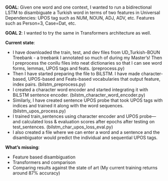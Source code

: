 **GOAL**: Given one word and one context, I wanted to run a bidirectional LSTM to disambiguate a Turkish word in terms of two features in Universal Dependencies:
UPOS tag such as NUM, NOUN, ADJ, ADV, etc.
Features such as Person=3, Case=Dat, etc.

**GOAL 2**: I wanted to try the same in Transformers architecture as well.

**Current state**:
- I have downloaded the train, test, and dev files from UD_Turkish-BOUN Treebank - a treebank I annotated so much of during my Master’s! Then I preprocess the conllu files into neat dictionaries so that I can see word forms, lemmas, UPOS tags and feats. (preprocess.py)
- Then I have started preparing the file to BiLSTM. I have made character-based, UPOS-based and Feats-based vocabularies that output feature, index pairs. (bilstm_preprocess.py)
- I created a character word encoder and started integrating it with BiLSTM sentence encoder. (bilstm_character_word_encoder.py)
- Similarly, I have created sentence UPOS probe that took UPOS tags with indices and trained it along with the word sequences. (bilstm_upos_process.py)
- I trained train_sentences using character encoder and UPOS probe—and calculated loss & evaluation scores after epochs after testing on test_sentences. (bilstm_char_upos_loss_eval.py)
- I also created a file where we can enter a word and a sentence and the disambiguator would predict the individual and sequential UPOS tags.


**What’s missing**:
- Feature based disambiguation
- Transformers and comparison
- Comparing results against the state of art (My current training returns around 87% accuracy)
